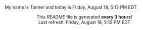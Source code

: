 My name is Tanner and today is Friday, August 18, 5:12 PM EDT.

<p align="center">This <i>README</i> file is generated <b>every 3 hours</b>!</br>Last refresh: Friday, August 18, 5:12 PM EDT<br /></p>
